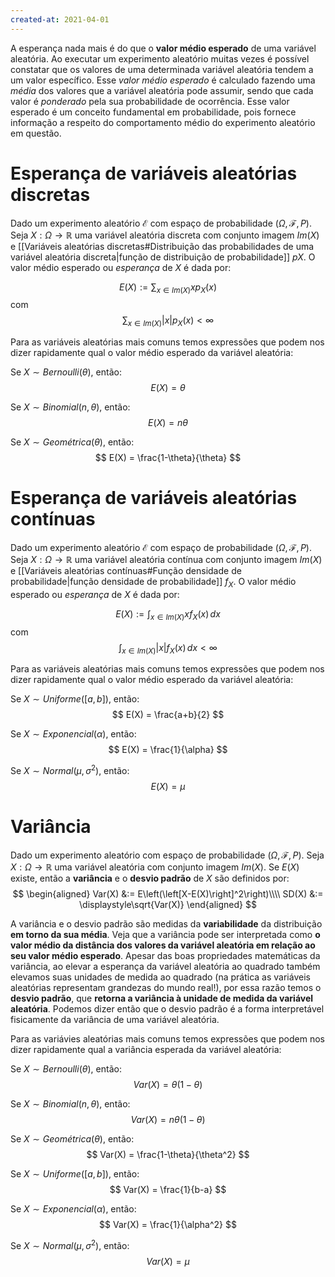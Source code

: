 ```yaml
---
created-at: 2021-04-01
---
```

A esperança nada mais é do que o **valor médio esperado** de uma variável aleatória. Ao executar um experimento aleatório muitas vezes é possível constatar que os valores de uma determinada variável aleatória tendem a um valor específico. Esse *valor médio esperado* é calculado fazendo uma *média* dos valores que a variável aleatória pode assumir, sendo que cada valor é *ponderado* pela sua probabilidade de ocorrência.
Esse valor esperado é um conceito fundamental em probabilidade, pois fornece informação a respeito do comportamento médio do experimento aleatório em questão.


# Esperança de variáveis aleatórias discretas
Dado um experimento aleatório $\mathcal{E}$ com espaço de probabilidade $(\Omega, \mathcal{F}, P)$. Seja $X: \Omega \rightarrow \mathbb{R}$ uma variável aleatória discreta com conjunto imagem $Im(X)$ e [[Variáveis aleatórias discretas#Distribuição das probabilidades de uma variável aleatória discreta|função de distribuição de probabilidade]] $pX$. O valor médio esperado ou *esperança* de $X$ é dada por:

$$
 E(X) := \sum_{x \in Im(X)}{xp_X(x)}
$$
com
$$
 \sum_{x \in Im(X)}{|x|p_X(x)} < \infty
$$

Para as variáveis aleatórias mais comuns temos expressões que podem nos dizer rapidamente qual o valor médio esperado da variável aleatória:

Se $X \sim Bernoulli(\theta)$, então:
$$
  E(X) = \theta
$$

Se $X \sim Binomial(n, \theta)$, então:
$$
  E(X) = n\theta
$$

Se $X \sim Geométrica(\theta)$, então:
$$
  E(X) = \frac{1-\theta}{\theta}
$$

# Esperança de variáveis aleatórias contínuas
Dado um experimento aleatório $\mathcal{E}$ com espaço de probabilidade $(\Omega, \mathcal{F}, P)$. Seja $X: \Omega \rightarrow \mathbb{R}$ uma variável aleatória contínua com conjunto imagem $Im(X)$ e [[Variáveis aleatórias contínuas#Função densidade de probabilidade|função densidade de probabilidade]] $f_X$. O valor médio esperado ou *esperança* de $X$ é dada por:

$$
 E(X) := \int_{x \in Im(X)}{xf_X(x)}\,dx
$$
com
$$
 \int_{x \in Im(X)}{|x|f_X(x)}\,dx < \infty
$$

Para as variáveis aleatórias mais comuns temos expressões que podem nos dizer rapidamente qual o valor médio esperado da variável aleatória:

Se $X \sim Uniforme([a,b])$, então:
$$
  E(X) = \frac{a+b}{2}
$$

Se $X \sim Exponencial(\alpha)$, então:
$$
  E(X) = \frac{1}{\alpha}
$$

Se $X \sim Normal(\mu,\sigma^2)$, então:
$$
  E(X) = \mu
$$


# Variância
Dado um experimento aleatório com espaço de probabilidade $(\Omega, \mathcal{F}, P)$. Seja $X: \Omega \rightarrow \mathbb{R}$ uma variável aleatória com conjunto imagem $Im(X)$. Se $E(X)$ existe, então a **variância** e o **desvio padrão** de $X$ são definidos por:
$$
\begin{aligned}
  Var(X) &:= E\left(\left[X-E(X)\right]^2\right)\\\\
  SD(X) &:= \displaystyle\sqrt{Var(X)}
\end{aligned}
$$

A variância e o desvio padrão são medidas da **variabilidade** da distribuição **em torno da sua média**.
Veja que a variância pode ser interpretada como **o valor médio da distância dos valores da variável aleatória em relação ao seu valor médio esperado**. Apesar das boas propriedades matemáticas da variância, ao elevar a esperança da variável aleatória ao quadrado também elevamos suas unidades de medida ao quadrado (na prática as variáveis aleatórias representam grandezas do mundo real!), por essa razão temos o **desvio padrão**, que **retorna a variância à unidade de medida da variável aleatória**. Podemos dizer então que o desvio padrão é a forma interpretável fisicamente da variância de uma variável aleatória.

Para as variávies aleatórias mais comuns temos expressões que podem nos dizer rapidamente qual a variância esperada da variável aleatória:

Se $X \sim Bernoulli(\theta)$, então:
$$
  Var(X) = \theta(1-\theta)
$$

Se $X \sim Binomial(n, \theta)$, então:
$$
  Var(X) = n\theta(1-\theta)
$$

Se $X \sim Geométrica(\theta)$, então:
$$
  Var(X) = \frac{1-\theta}{\theta^2}
$$

Se $X \sim Uniforme([a,b])$, então:
$$
  Var(X) = \frac{1}{b-a}
$$

Se $X \sim Exponencial(\alpha)$, então:
$$
  Var(X) = \frac{1}{\alpha^2}
$$

Se $X \sim Normal(\mu, \sigma^2)$, então:
$$
  Var(X) = \mu
$$